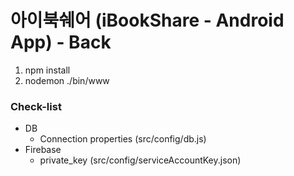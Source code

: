 # 아이북쉐어 (iBookShare - Android App) - Back

1. npm install
2. nodemon ./bin/www

### Check-list
* DB
   * Connection properties (src/config/db.js)
* Firebase
   * private_key (src/config/serviceAccountKey.json)

